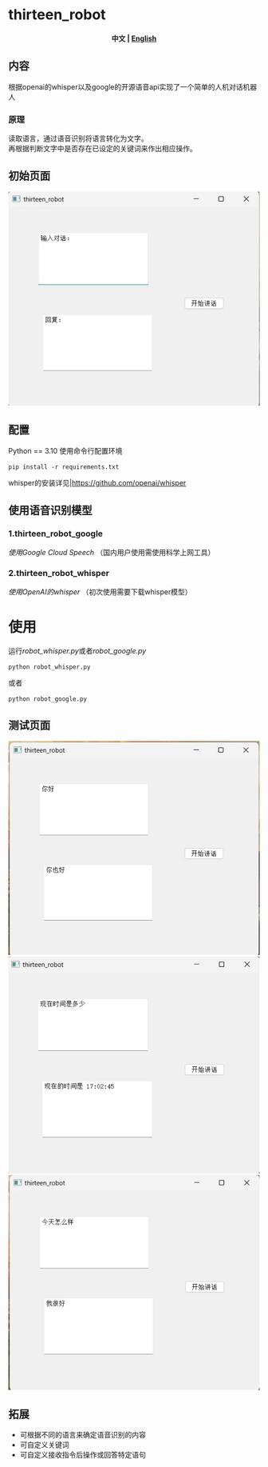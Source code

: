 # thirteen_robot
<h4 align="center">
    <p>
        <b>中文</b> |
        <a href="https://github.com/WThirteen/thirteen_robot/blob/main/README_EN.md">English</a>
    <p>
</h4>
</div>

## 内容
根据openai的whisper以及google的开源语音api实现了一个简单的人机对话机器人  
### 原理
读取语言，通过语音识别将语言转化为文字。  
再根据判断文字中是否存在已设定的关键词来作出相应操作。  

## 初始页面
![image](https://github.com/WThirteen/thirteen_robot/blob/main/test_jpg/test.jpg)


## 配置
Python == 3.10
使用命令行配置环境  
```
pip install -r requirements.txt
```
whisper的安装详见|https://github.com/openai/whisper

## 使用语音识别模型 
### 1.thirteen_robot_google
*使用Google Cloud Speech*
（国内用户使用需使用科学上网工具）
### 2.thirteen_robot_whisper
*使用OpenAI的whisper*
（初次使用需要下载whisper模型）

# 使用
运行*robot_whisper.py*或者*robot_google.py*
```
python robot_whisper.py

```
或者
```
python robot_google.py
```
## 测试页面
![image](https://github.com/WThirteen/thirteen_robot/blob/main/test_jpg/test1.jpg)
![image](https://github.com/WThirteen/thirteen_robot/blob/main/test_jpg/test2.jpg)
![image](https://github.com/WThirteen/thirteen_robot/blob/main/test_jpg/test3.jpg)

## 拓展
* 可根据不同的语言来确定语音识别的内容
* 可自定义关键词
* 可自定义接收指令后操作或回答特定语句
